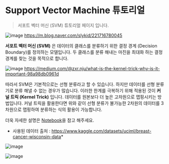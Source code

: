 # Support Vector Machine 튜토리얼

> 서포트 벡터 머신 (SVM) 튜토리얼 페이지 입니다. 



![image](https://user-images.githubusercontent.com/35906602/199677064-9756f628-0d99-464b-b070-70aab8d47484.png)
https://m.blog.naver.com/slykid/221716780045

**서포트 벡터 머신 (SVM)** 은 데이터의 클래스를 분류하기 위한 결정 경계 (Decision Boundary)를 정의하는 모델입니다. 두 클래스를 분류 해내는 마진을 최대화 하는 결정 경계를 찾는 것을 목적으로 합니다.

![image](https://user-images.githubusercontent.com/35906602/199677557-3de1ad61-8885-4f04-b3ff-548957493a3b.png)
https://medium.com/@zxr.nju/what-is-the-kernel-trick-why-is-it-important-98a98db0961d

따라서 SVM은 기본적으로는 선형 분류라고 할 수 있습니다. 하지만 데이터를 선형 분류기로 분류 해낼 수 없는 경우가 많습니다. 이러한 한계를 극복하기 위해 적용된 것이 **커널 트릭 (Kernel Trick)** 입니다. 데이터를 원본보다 더 높은 고차원으로 맵핑시키는 방법입니다. 커널 트릭을 활용한다면 위와 같이 선형 분류가 불가능한 2차원의 데이터를 3차원으로 맵핑하여 분류하는 식의 활용이 가능합니다.

더욱 자세한 설명은 [Notebook](https://github.com/yunkio/SVM_tutorial/blob/main/Tutorial.ipynb)을 참고 해주세요.

* 사용된 데이터 출처 : https://www.kaggle.com/datasets/uciml/breast-cancer-wisconsin-data*

![image](https://user-images.githubusercontent.com/35906602/199675574-a71deb42-b68b-4d38-a973-11e2e81c8e88.png)

![image](https://user-images.githubusercontent.com/35906602/199676223-6cd04c5f-e058-4d98-beb6-3bd3202a19a4.png)
